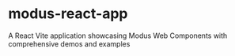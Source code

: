 # modus-react-app
A React Vite application showcasing Modus Web Components with comprehensive demos and examples
